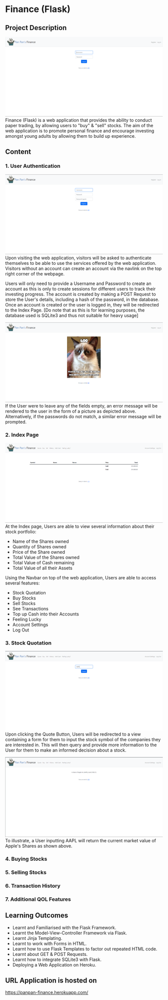 # Finance (Flask)

## Project Description
![Picture of Homepage](./Images/Homepage.png?raw=true "HomePage")
Finance (Flask) is a web application that provides the ability to conduct paper trading, by allowing users to "buy" & "sell" stocks. The aim of the web application is to promote personal finance and encourage investing amongst young adults by allowing them to build up experience.

## Content

### 1. User Authentication
![Picture of Registration](./Images/Register.png?raw=true "Registration")
Upon visiting the web application, visitors will be asked to authenticate themselves to be able to use the services offered by the web application. Visitors without an account can create an account via the navlink on the top right corner of the webpage.

Users will only need to provide a Username and Password to create an account as this is only to create sessions for different users to track their investing progress. The account is created by making a POST Request to store the User's details, including a hash of the password, in the database. Once an account is created or the user is logged in, they will be redirected to the Index Page. [Do note that as this is for learning purposes, the database used is SQLite3 and thus not suitable for heavy usage]

![Picture of Register Error](./Images/Register%20Error.png?raw=true "Register Error")
If the User were to leave any of the fields empty, an error message will be rendered to the user in the form of a picture as depicted above. Alternatively, if the passwords do not match, a similar error message will be prompted.

### 2. Index Page
![Picture of Index Page](./Images/Index%20Page.png?raw=true "Index Page")
At the Index page, Users are able to view several information about their stock portfolio:

* Name of the Shares owned
* Quantity of Shares owned
* Price of the Share owned
* Total Value of the Shares owned
* Total Value of Cash remaining
* Total Value of all their Assets

Using the Navbar on top of the web application, Users are able to access several features:

* Stock Quotation
* Buy Stocks
* Sell Stocks
* See Transactions
* Top up Cash into their Accounts
* Feeling Lucky
* Account Settings
* Log Out

### 3. Stock Quotation
![Picture of Quote Form](./Images/Quote%20Form.png?raw=true "Quote Form")
Upon clicking the Quote Button, Users will be redirected to a view containing a form for them to input the stock symbol of the companies they are interested in. This will then query and provide more information to the User for them to make an informed decision about a stock.

![Picture of Quote Results](./Images/Quote%20Result.png?raw=true "Quote Results")
To illustrate, a User inputting AAPL will return the current market value of Apple's Shares as shown above.

### 4. Buying Stocks


### 5. Selling Stocks


### 6. Transaction History 

### 7. Additional QOL Features


## Learning Outcomes

* Learnt and Familiarised with the Flask Framework.
* Learnt the Model-View-Controller Framework via Flask.
* Learnt Jinja Templating.
* Learnt to work with Forms in HTML.
* Learnt how to use Flask Templates to factor out repeated HTML code.
* Learnt about GET & POST Requests.
* Learnt how to integrate SQLite3 with Flask.
* Deploying a Web Application on Heroku.

## URL Application is hosted on
https://panpan-finance.herokuapp.com/